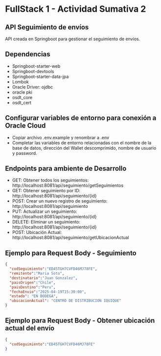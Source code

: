 # FullStack 1 - Actividad Sumativa 2

## API Seguimiento de envíos

API creada en Springboot para gestionar el seguimiento de envíos.

## Dependencias

* Springboot-starter-web
* Springboot-devtools
* Springboot-starter-data-jpa
* Lombok
* Oracle Driver: ojdbc
* oracle pki
* osdt_core
* osdt_cert

## Configurar variables de entorno para conexión a Oracle Cloud

* Copiar archivo .env.example y renombrar a .env
* Completar las variables de entorno relacionadas con el nombre de la base de datos, dirección del Wallet descomprimido,
  nombre de usuario y password.

## Endpoints para ambiente de Desarrollo

* GET: Obtener todos los seguimientos: http://localhost:8081/api/seguimiento/getSeguimientos
* GET: Obtener seguimiento por ID: http://localhost:8081/api/seguimiento/{id}
* POST: Crear un nuevo registro de seguimiento: http://localhost:8081/api/seguimiento
* PUT: Actualizar un seguimiento: http://localhost:8081/api/seguimiento/{id}
* DELETE: Eliminar un seguimiento: http://localhost:8081/api/seguimiento/{id}
* POST: Ubicación Actual: http://localhost:8081/api/seguimiento/getUbicacionActual

## Ejemplo para Request Body - Seguimiento

```json
{
  "codSeguimiento":"ED45TGH7CVFD46MJ78FE",
  "remitente":"Maria Soto",
  "destinatario":"Juan Gonzalez",
  "paisOrigen":"Chile",
  "paisDestino":"Peru",
  "fechaEnvio":"2025-04-19T15:30:00",
  "estado": "EN BODEGA",
  "ubicacionActual": "CENTRO DE DISTRIBUCION IQUIQUE"
}
```

## Ejemplo para Request Body - Obtener ubicación actual del envío

```json
{
  "codSeguimiento":"ED45TGH7CVFD46MJ78FE"
}
```
